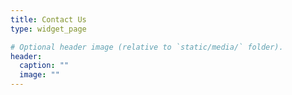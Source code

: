 ```yaml
---
title: Contact Us
type: widget_page

# Optional header image (relative to `static/media/` folder).
header:
  caption: ""
  image: ""
---
```

